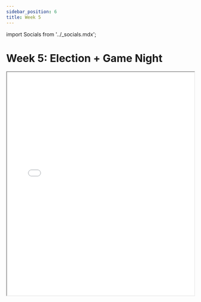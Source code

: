 ```yaml
---
sidebar_position: 6
title: Week 5
---
```


import Socials from '../_socials.mdx';

<Socials />

# Week 5: Election + Game Night
<iframe src="/presentations/spring2025/ACM_Meeting_04_09_25.pdf" width="100%" height="600px"></iframe>